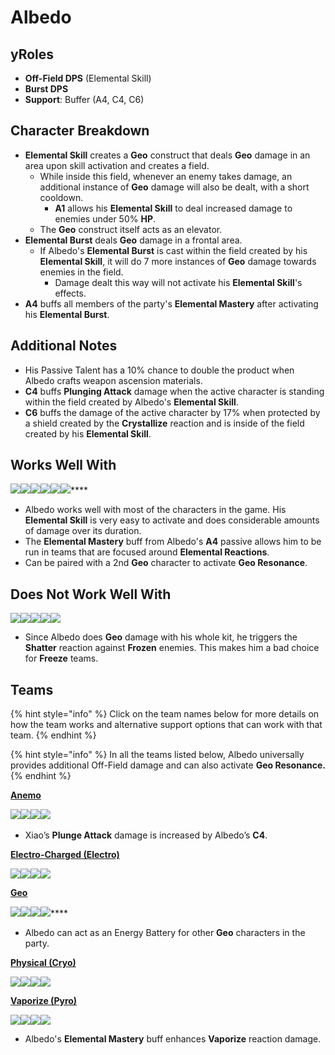# Albedo

## y**Roles**

* **Off-Field DPS** (Elemental Skill)
* **Burst DPS**
* **Support**: Buffer (A4, C4, C6)

## **Character Breakdown**

* **Elemental Skill** creates a **Geo** construct that deals **Geo** damage in an area upon skill activation and creates a field.
  * While inside this field, whenever an enemy takes damage, an additional instance of **Geo** damage will also be dealt, with a short cooldown.&#x20;
    * **A1** allows his **Elemental Skill** to deal increased damage to enemies under 50% **HP**.
  * The **Geo** construct itself acts as an elevator.
* **Elemental Burst** deals **Geo** damage in a frontal area.
  * If Albedo's **Elemental Burst** is cast within the field created by his **Elemental Skill**, it will do 7 more instances of **Geo** damage towards enemies in the field.
    * Damage dealt this way will not activate his **Elemental Skill**'s effects.
* **A4** buffs all members of the party's **Elemental Mastery** after activating his **Elemental Burst**.

## **Additional Notes**

* His Passive Talent has a 10% chance to double the product when Albedo crafts weapon ascension materials.
* **C4** buffs **Plunging Attack** damage when the active character is standing within the field created by Albedo's **Elemental Skill**.
* **C6** buffs the damage of the active character by 17% when protected by a shield created by the **Crystallize** reaction and is inside of the field created by his **Elemental Skill**.

## **Works Well With**

****![](../../.gitbook/assets/Element\_Anemo.webp)****![](../../.gitbook/assets/Element\_Cryo.webp)****![](../../.gitbook/assets/Element\_Electro.webp)****![](../../.gitbook/assets/Element\_Hydro.webp)****![](../../.gitbook/assets/Element\_Pyro.webp)****![](../../.gitbook/assets/Element\_Geo.webp)****

* Albedo works well with most of the characters in the game. His **Elemental Skill** is very easy to activate and does considerable amounts of damage over its duration.
* The **Elemental Mastery** buff from Albedo's **A4** passive allows him to be run in teams that are focused around **Elemental Reactions**.
* Can be paired with a 2nd **Geo** character to activate **Geo Resonance**.

## **Does Not Work Well With**

****![](../../.gitbook/assets/UI\_AvatarIcon\_Ayaka.png)****![](../../.gitbook/assets/UI\_AvatarIcon\_Chongyun.png)****![](../../.gitbook/assets/UI\_AvatarIcon\_Ganyu.png)****![](../../.gitbook/assets/UI\_AvatarIcon\_Kaeya.png)****![](../../.gitbook/assets/UI\_AvatarIcon\_Rosaria.png)****

* Since Albedo does **Geo** damage with his whole kit, he triggers the **Shatter** reaction against **Frozen** enemies. This makes him a bad choice for **Freeze** teams.

## **Teams**

{% hint style="info" %}
Click on the team names below for more details on how the team works and alternative support options that can work with that team.
{% endhint %}

{% hint style="info" %}
In all the teams listed below, Albedo universally provides additional Off-Field damage and can also activate **Geo Resonance.**
{% endhint %}

[**Anemo**](../../teams/anemo.md)

![](../../.gitbook/assets/UI\_AvatarIcon\_Xiao.png)![](../../.gitbook/assets/UI\_AvatarIcon\_Jean.png)![](../../.gitbook/assets/UI\_AvatarIcon\_Albedo.png)![](../../.gitbook/assets/UI\_AvatarIcon\_Zhongli.png)​​

* Xiao’s **Plunge Attack** damage is increased by Albedo’s **C4**.

****[**Electro-Charged (Electro)**](../../teams/electro-charged.md)****

![](../../.gitbook/assets/UI\_AvatarIcon\_Keqing.png)![](../../.gitbook/assets/UI\_AvatarIcon\_Xingqiu.png)![](../../.gitbook/assets/UI\_AvatarIcon\_Albedo.png)![](../../.gitbook/assets/UI\_AvatarIcon\_Zhongli.png)

****[**Geo**](../../teams/geo.md)****

****![](../../.gitbook/assets/UI\_AvatarIcon\_Ningguang.png)****![](../../.gitbook/assets/UI\_AvatarIcon\_Albedo.png)****![](../../.gitbook/assets/UI\_AvatarIcon\_Xiangling.png)****![](../../.gitbook/assets/UI\_AvatarIcon\_Bennett.png)****

* Albedo can act as an Energy Battery for other **Geo** characters in the party.

[**Physical (Cryo)**](../../teams/physical-cryo.md)

![](../../.gitbook/assets/UI\_AvatarIcon\_Eula.png)![](../../.gitbook/assets/UI\_AvatarIcon\_Fischl.png)![](../../.gitbook/assets/UI\_AvatarIcon\_Albedo.png)![](../../.gitbook/assets/UI\_AvatarIcon\_Zhongli.png)

****[**Vaporize (Pyro)**](../../teams/reverse-vaporize.md)****

![](../../.gitbook/assets/UI\_AvatarIcon\_Hutao.png)![](../../.gitbook/assets/UI\_AvatarIcon\_Xingqiu.png)![](../../.gitbook/assets/UI\_AvatarIcon\_Albedo.png)![](../../.gitbook/assets/UI\_AvatarIcon\_Zhongli.png)

* Albedo's **Elemental Mastery** buff enhances **Vaporize** reaction damage.
